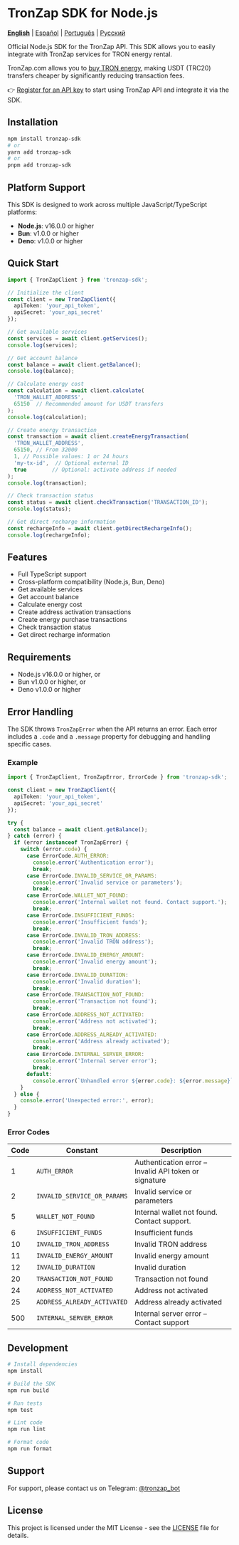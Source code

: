 # TronZap SDK for Node.js

**[English](README.md)** | [Español](README.es.md) | [Português](README.pt-br.md) | [Русский](README.ru.md)

Official Node.js SDK for the TronZap API.
This SDK allows you to easily integrate with TronZap services for TRON energy rental.

TronZap.com allows you to [buy TRON energy](https://tronzap.com/), making USDT (TRC20) transfers cheaper by significantly reducing transaction fees.

👉 [Register for an API key](https://tronzap.com) to start using TronZap API and integrate it via the SDK.

## Installation

```bash
npm install tronzap-sdk
# or
yarn add tronzap-sdk
# or
pnpm add tronzap-sdk
```

## Platform Support

This SDK is designed to work across multiple JavaScript/TypeScript platforms:

- **Node.js**: v16.0.0 or higher
- **Bun**: v1.0.0 or higher
- **Deno**: v1.0.0 or higher

## Quick Start

```typescript
import { TronZapClient } from 'tronzap-sdk';

// Initialize the client
const client = new TronZapClient({
  apiToken: 'your_api_token',
  apiSecret: 'your_api_secret'
});

// Get available services
const services = await client.getServices();
console.log(services);

// Get account balance
const balance = await client.getBalance();
console.log(balance);

// Calculate energy cost
const calculation = await client.calculate(
  'TRON_WALLET_ADDRESS',
  65150  // Recommended amount for USDT transfers
);
console.log(calculation);

// Create energy transaction
const transaction = await client.createEnergyTransaction(
  'TRON_WALLET_ADDRESS',
  65150, // From 32000
  1, // Possible values: 1 or 24 hours
  'my-tx-id',  // Optional external ID
  true        // Optional: activate address if needed
);
console.log(transaction);

// Check transaction status
const status = await client.checkTransaction('TRANSACTION_ID');
console.log(status);

// Get direct recharge information
const rechargeInfo = await client.getDirectRechargeInfo();
console.log(rechargeInfo);
```

## Features

- Full TypeScript support
- Cross-platform compatibility (Node.js, Bun, Deno)
- Get available services
- Get account balance
- Calculate energy cost
- Create address activation transactions
- Create energy purchase transactions
- Check transaction status
- Get direct recharge information

## Requirements

- Node.js v16.0.0 or higher, or
- Bun v1.0.0 or higher, or
- Deno v1.0.0 or higher

## Error Handling

The SDK throws `TronZapError` when the API returns an error. Each error includes a `.code` and a `.message` property for debugging and handling specific cases.

### Example

```typescript
import { TronZapClient, TronZapError, ErrorCode } from 'tronzap-sdk';

const client = new TronZapClient({
  apiToken: 'your_api_token',
  apiSecret: 'your_api_secret'
});

try {
  const balance = await client.getBalance();
} catch (error) {
  if (error instanceof TronZapError) {
    switch (error.code) {
      case ErrorCode.AUTH_ERROR:
        console.error('Authentication error');
        break;
      case ErrorCode.INVALID_SERVICE_OR_PARAMS:
        console.error('Invalid service or parameters');
        break;
      case ErrorCode.WALLET_NOT_FOUND:
        console.error('Internal wallet not found. Contact support.');
        break;
      case ErrorCode.INSUFFICIENT_FUNDS:
        console.error('Insufficient funds');
        break;
      case ErrorCode.INVALID_TRON_ADDRESS:
        console.error('Invalid TRON address');
        break;
      case ErrorCode.INVALID_ENERGY_AMOUNT:
        console.error('Invalid energy amount');
        break;
      case ErrorCode.INVALID_DURATION:
        console.error('Invalid duration');
        break;
      case ErrorCode.TRANSACTION_NOT_FOUND:
        console.error('Transaction not found');
        break;
      case ErrorCode.ADDRESS_NOT_ACTIVATED:
        console.error('Address not activated');
        break;
      case ErrorCode.ADDRESS_ALREADY_ACTIVATED:
        console.error('Address already activated');
        break;
      case ErrorCode.INTERNAL_SERVER_ERROR:
        console.error('Internal server error');
        break;
      default:
        console.error(`Unhandled error ${error.code}: ${error.message}`);
    }
  } else {
    console.error('Unexpected error:', error);
  }
}
```

### Error Codes

| Code | Constant                        | Description |
|------|----------------------------------|-------------|
| 1    | `AUTH_ERROR`                    | Authentication error – Invalid API token or signature |
| 2    | `INVALID_SERVICE_OR_PARAMS`    | Invalid service or parameters |
| 5    | `WALLET_NOT_FOUND`             | Internal wallet not found. Contact support. |
| 6    | `INSUFFICIENT_FUNDS`           | Insufficient funds |
| 10   | `INVALID_TRON_ADDRESS`         | Invalid TRON address |
| 11   | `INVALID_ENERGY_AMOUNT`        | Invalid energy amount |
| 12   | `INVALID_DURATION`             | Invalid duration |
| 20   | `TRANSACTION_NOT_FOUND`        | Transaction not found |
| 24   | `ADDRESS_NOT_ACTIVATED`        | Address not activated |
| 25   | `ADDRESS_ALREADY_ACTIVATED`    | Address already activated |
| 500  | `INTERNAL_SERVER_ERROR`        | Internal server error – Contact support |

## Development

```bash
# Install dependencies
npm install

# Build the SDK
npm run build

# Run tests
npm test

# Lint code
npm run lint

# Format code
npm run format
```

## Support

For support, please contact us on Telegram: [@tronzap_bot](https://t.me/tronzap_bot)

## License

This project is licensed under the MIT License - see the [LICENSE](LICENSE) file for details.